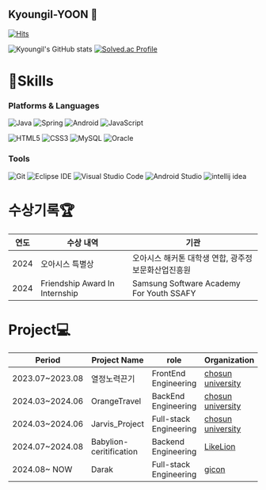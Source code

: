 ## Kyoungil-YOON 👋

[![Hits](https://hits.seeyoufarm.com/api/count/incr/badge.svg?url=https%3A%2F%2Fgithub.com%2Fkidreamx&count_bg=%233CDEF1&title_bg=%23555555&icon=&icon_color=%23E7E7E7&title=hits&edge_flat=false)](https://hits.seeyoufarm.com)


![Kyoungil's GitHub stats](https://github-readme-stats.vercel.app/api?username=kidreamx&show_icons=true&theme=radical)
[![Solved.ac Profile](http://mazassumnida.wtf/api/v2/generate_badge?boj=dbsruddlf10)](https://solved.ac/dbsruddlf10/)

# 💪Skills
### Platforms & Languages
![Java](https://img.shields.io/badge/Java-007396.svg?&style=for-the-badge&logo=Java&logoColor=white)
![Spring](https://img.shields.io/badge/Spring-6DB33F.svg?&style=for-the-badge&logo=Spring&logoColor=white)
![Android](https://img.shields.io/badge/Android-3DDC84.svg?&style=for-the-badge&logo=Android&logoColor=white)
![JavaScript](https://img.shields.io/badge/JavaScript-F7DF1E.svg?&style=for-the-badge&logo=JavaScript&logoColor=white)

![HTML5](https://img.shields.io/badge/HTML5-E34F26.svg?&style=for-the-badge&logo=HTML5&logoColor=white)
![CSS3](https://img.shields.io/badge/CSS3-1572B6.svg?&style=for-the-badge&logo=CSS3&logoColor=white)
![MySQL](https://img.shields.io/badge/MySQL-4479A1.svg?&style=for-the-badge&logo=MySQL&logoColor=white)
![Oracle](https://img.shields.io/badge/Oracle-F80000.svg?&style=for-the-badge&logo=Oracle&logoColor=white)

### Tools
![Git](https://img.shields.io/badge/Git-F05032.svg?&style=for-the-badge&logo=Git&logoColor=white)
![Eclipse IDE](https://img.shields.io/badge/Eclipse%20IDE-2C2255.svg?&style=for-the-badge&logo=Eclipse%20IDE&logoColor=white)
![Visual Studio Code](https://img.shields.io/badge/Visual%20Studio%20Code-007ACC.svg?&style=for-the-badge&logo=Visual%20Studio%20Code&logoColor=white)
![Android Studio](https://img.shields.io/badge/Android%20Studio-3DDC84.svg?&style=for-the-badge&logo=Android%20Studio&logoColor=white)
![intellij idea](https://img.shields.io/badge/Intellij%20Idea-000000.svg?&style=for-the-badge&logo=Intellij%20Idea&logoColor=white)


# 수상기록🏆

| 연도  |   수상 내역              | 기관                   |
|------|-----------------------|-----------------------|
| 2024 | 오아시스 특별상           | 오아시스 해커톤 대학생 연합, 광주정보문화산업진흥원 |
| 2024 | Friendship Award In Internship | Samsung Software Academy For Youth SSAFY |


# Project💻

| Period  |   Project Name              |    role                 |          Organization             |
|------|-----------------------|-----------------------|-----------------------|
| 2023.07~2023.08 |     열정노력끈기       | FrontEnd Engineering |  [chosun university](https://www3.chosun.ac.kr/sites/chosun/index.do)   |
| 2024.03~2024.06 |   OrangeTravel      | BackEnd Engineering |  [chosun university](https://www3.chosun.ac.kr/sites/chosun/index.do)  |
| 2024.03~2024.06 |   Jarvis_Project    | Full-stack Engineering | [chosun university](https://www3.chosun.ac.kr/sites/chosun/index.do)  |
| 2024.07~2024.08 |   Babylion-ceritification| Backend Engineering |  [LikeLion](https://likelion.net)       |
| 2024.08~ NOW    |   Darak             | Full-stack Engineering | [gicon](https://www.gicon.or.kr)           |


<!--
**kidreamx/kidreamx** is a ✨ _special_ ✨ repository because its `README.md` (this file) appears on your GitHub profile.

Here are some ideas to get you started:

- 🔭 I’m currently working on ...
- 🌱 I’m currently learning ...
- 👯 I’m looking to collaborate on ...
- 🤔 I’m looking for help with ...
- 💬 Ask me about ...
- 📫 How to reach me: ...
- 😄 Pronouns: ...
- ⚡ Fun fact: ...
-->
